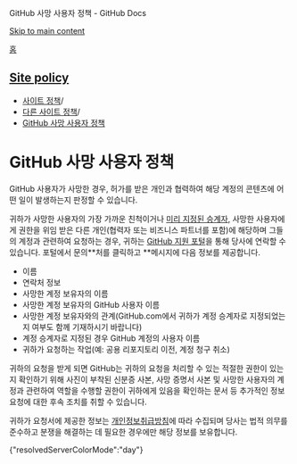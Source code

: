 GitHub 사망 사용자 정책 - GitHub Docs

[Skip to main content](#main-content)

[홈](/ko)

[Site policy](/ko/site-policy)
----------

* [사이트 정책](/ko/site-policy)/
* [다른 사이트 정책](/ko/site-policy/other-site-policies)/
* [GitHub 사망 사용자 정책](/ko/site-policy/other-site-policies/github-deceased-user-policy)

GitHub 사망 사용자 정책
==========

GitHub 사용자가 사망한 경우, 허가를 받은 개인과 협력하여 해당 계정의 콘텐츠에 어떤 일이 발생하는지 판정할 수 있습니다.

귀하가 사망한 사용자의 가장 가까운 친척이거나 [미리 지정된 승계자](/ko/account-and-profile/setting-up-and-managing-your-personal-account-on-github/managing-access-to-your-personal-repositories/maintaining-ownership-continuity-of-your-personal-accounts-repositories), 사망한 사용자에게 권한을 위임 받은 다른 개인(협력자 또는 비즈니스 파트너를 포함)에 해당하며 그들의 계정과 관련하여 요청하는 경우, 귀하는 [GitHub 지원 포털](https://support.github.com/)을 통해 당사에 연락할 수 있습니다. 포털에서 문의\*\*처를 클릭하고 \*\*메시지에 다음 정보를 제공합니다.

* 이름
* 연락처 정보
* 사망한 계정 보유자의 이름
* 사망한 계정 보유자의 GitHub 사용자 이름
* 사망한 계정 보유자와의 관계(GitHub.com에서 귀하가 계정 승계자로 지정되었는지 여부도 함께 기재하시기 바랍니다)
* 계정 승계자로 지정된 경우 GitHub 계정의 사용자 이름
* 귀하가 요청하는 작업(예: 공용 리포지토리 이전, 계정 청구 취소)

귀하의 요청을 받게 되면 GitHub는 귀하의 요청을 처리할 수 있는 적절한 권한이 있는지 확인하기 위해 사진이 부착된 신분증 사본, 사망 증명서 사본 및 사망한 사용자의 계정과 관련하여 역할을 수행할 권한이 귀하에게 있음을 확인하는 문서 등 추가적인 정보 요청에 대한 후속 조치를 취할 수 있습니다.

귀하가 요청서에 제공한 정보는 [개인정보취급방침](/ko/site-policy/privacy-policies/github-privacy-statement)에 따라 수집되며 당사는 법적 의무를 준수하고 분쟁을 해결하는 데 필요한 경우에만 해당 정보를 보유합니다.

{"resolvedServerColorMode":"day"}
